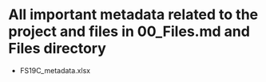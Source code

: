 # All important metadata related to the project and files in 00_Files.md and Files directory

* FS19C_metadata.xlsx
